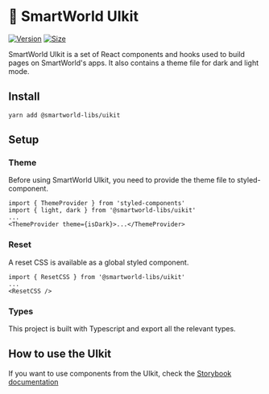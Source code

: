 # 🥞 SmartWorld UIkit

[![Version](https://img.shields.io/npm/v/@smartworld-libs/uikit)](https://www.npmjs.com/package/@smartworld-libs/uikit) [![Size](https://img.shields.io/bundlephobia/min/@smartworld-libs/uikit)](https://www.npmjs.com/package/@smartworld-libs/uikit)

SmartWorld UIkit is a set of React components and hooks used to build pages on SmartWorld's apps. It also contains a theme file for dark and light mode.

## Install

`yarn add @smartworld-libs/uikit`

## Setup

### Theme

Before using SmartWorld UIkit, you need to provide the theme file to styled-component.

```
import { ThemeProvider } from 'styled-components'
import { light, dark } from '@smartworld-libs/uikit'
...
<ThemeProvider theme={isDark}>...</ThemeProvider>
```

### Reset

A reset CSS is available as a global styled component.

```
import { ResetCSS } from '@smartworld-libs/uikit'
...
<ResetCSS />
```

### Types

This project is built with Typescript and export all the relevant types.

## How to use the UIkit

If you want to use components from the UIkit, check the [Storybook documentation](https://smartworld.github.io/pancake-uikit/)

